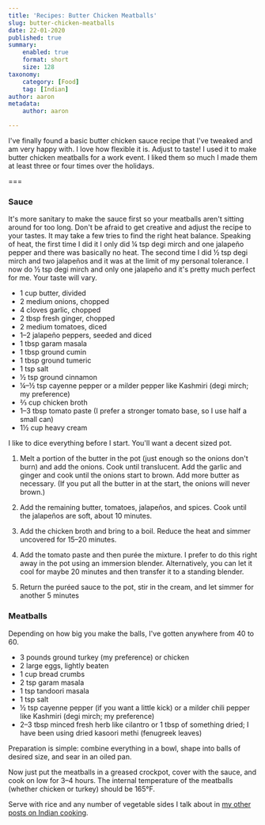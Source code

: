 ```yaml
---
title: 'Recipes: Butter Chicken Meatballs'
slug: butter-chicken-meatballs
date: 22-01-2020
published: true
summary:
    enabled: true
    format: short
    size: 128
taxonomy:
    category: [Food]
    tag: [Indian]
author: aaron
metadata:
    author: aaron

---
```


I've finally found a basic butter chicken sauce recipe that I've tweaked and am very happy with. I love how flexible it is. Adjust to taste! I used it to make butter chicken meatballs for a work event. I liked them so much I made them at least three or four times over the holidays. 

===

### Sauce

It's more sanitary to make the sauce first so your meatballs aren't sitting around for too long. Don't be afraid to get creative and adjust the recipe to your tastes. It may take a few tries to find the right heat balance. Speaking of heat, the first time I did it I only did &frac14; tsp degi mirch and one jalape&ntilde;o pepper and there was basically no heat. The second time I did &frac12; tsp degi mirch and two jalape&ntilde;os and it was at the limit of my personal tolerance. I now do &frac12; tsp degi mirch and only one jalape&ntilde;o and it's pretty much perfect for me. Your taste will vary.

*   1 cup butter, divided
*   2 medium onions, chopped
*   4 cloves garlic, chopped
*   2 tbsp fresh ginger, chopped
*   2 medium tomatoes, diced
*   1&ndash;2 jalape&ntilde;o peppers, seeded and diced
*   1 tbsp garam masala
*   1 tbsp ground cumin
*   1 tbsp ground tumeric
*   1 tsp salt
*   &frac12; tsp ground cinnamon
*   &frac14;&ndash;&frac12; tsp cayenne pepper or a milder pepper like Kashmiri (degi mirch; my preference)
*   &frac23; cup chicken broth
*   1&ndash;3 tbsp tomato paste (I prefer a stronger tomato base, so I use half a small can)
*   1&frac12; cup heavy cream

I like to dice everything before I start. You'll want a decent sized pot.

1.  Melt a portion of the butter in the pot (just enough so the onions don't burn) and add the onions. Cook until translucent. Add the garlic and ginger and cook until the onions start to brown. Add more butter as necessary. (If you put all the butter in at the start, the onions will never brown.)

2.  Add the remaining butter, tomatoes, jalape&ntilde;os, and spices. Cook until the jalape&ntilde;os are soft, about 10 minutes.

3.  Add the chicken broth and bring to a boil. Reduce the heat and simmer uncovered for 15&ndash;20 minutes.

4.  Add the tomato paste and then purée the mixture. I prefer to do this right away in the pot using an immersion blender. Alternatively, you can let it cool for maybe 20 minutes and then transfer it to a standing blender. 

5.  Return the puréed sauce to the pot, stir in the cream, and let simmer for another 5 minutes

### Meatballs

Depending on how big you make the balls, I've gotten anywhere from 40 to 60.

*   3 pounds ground turkey (my preference) or chicken
*   2 large eggs, lightly beaten
*   1 cup bread crumbs
*   2 tsp garam masala
*   1 tsp tandoori masala
*   1 tsp salt
*   &frac12; tsp cayenne pepper (if you want a little kick) or a milder chili pepper like Kashmiri (degi mirch; my preference)
*   2&ndash;3 tbsp minced fresh herb like cilantro or 1 tbsp of something dried; I have been using dried kasoori methi (fenugreek leaves)

Preparation is simple: combine everything in a bowl, shape into balls of desired size, and sear in an oiled pan.

Now just put the meatballs in a greased crockpot, cover with the sauce, and cook on low for 3&ndash;4 hours. The internal temperature of the meatballs (whether chicken or turkey) should be 165&deg;F.

Serve with rice and any number of vegetable sides I talk about in [my other posts on Indian cooking](/tag:Indian).
